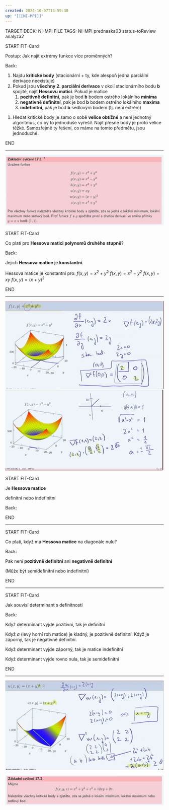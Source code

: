 ```yaml
---
created: 2024-10-07T13:59:30
up: "[[📖NI-MPI]]"
---
```


TARGET DECK: NI-MPI
FILE TAGS: NI-MPI prednaska03 status-toReview analyza2


START
FIT-Card

Postup: Jak najít extrémy funkce více proměnných?

Back:

1. Najdu **kritické body** (stacionární + ty, kde alespoň jedna parciální derivace neexistuje)
2. Pokud jsou **všechny 2. parciální derivace** v okolí stacionárního bodu $\textbf{b}$ spojité, najít **Hessovu matici**. Pokud je matice
	1. **pozitivně definitní**, pak je bod $\textbf{b}$ bodem ostrého lokálního **minima** 
	2. **negativně definitní**, pak je bod $\textbf{b}$ bodem ostrého lokálního **maxima**
	3. **indefinitní**, pak je bod $\textbf{b}$ sedlovým bodem (tj. není extrém)



<!-- DetailInfoStart -->
1. Hledat kritické body je samo o sobě **velice obtížné** a není jednotný algoritmus, co by to jednoduše vyřešil. Najít přesné body je proto velice těžké. Samozřejmě ty řešení, co máme na tomto předmětu, jsou jednoduché.
<!-- DetailInfoEnd -->
<!--ID: 1729237386264-->
END

---

![](../../Assets/Pasted%20image%2020241007144131.png)


START
FIT-Card

Co platí pro **Hessovu matici polynomů druhého stupně**?

Back:

Jejich **Hessova matice** je **konstantní**.

<!-- ExampleStart -->
Hessova matice je konstantní pro:
$f(x,y) = x^2+y^2$
$f(x,y) = x^2-y^2$
$f(x,y) = xy$
$f(x,y) = (x+y)^2$
<!-- ExampleEnd -->
<!--ID: 1729237386267-->
END

---

![](../../Assets/Pasted%20image%2020241007144956.png)![](../../Assets/Pasted%20image%2020241007145228.png)


START
FIT-Card

Je **Hessova matice**

definitní nebo indefinitní

Back:
<!--ID: 1729237386270-->
END

---



START
FIT-Card

Co platí, když má **Hessova matice** na diagonále nulu?

Back:

Pak není **pozitivně definitní** ani **negativně definitní**

(Může být semidefinitní nebo indefinitní)
<!--ID: 1729237386273-->
END

---


START
FIT-Card

Jak souvisí determinant s definitností

Back:

Když determinant vyjde pozitivní, tak je definitní

Když $a$ (levý horní roh matice) je kladný, je pozitivně definitní. Když je záporný, tak je negativně definitní.

Když determinant vyjde záporný, tak je matice indefinitní

Když determinant vyjde rovno nula, tak je semidefinitní
<!--ID: 1729237386276-->
END

---

![](../../Assets/Pasted%20image%2020241007153858.png)



![](../../Assets/Pasted%20image%2020241007154041.png)